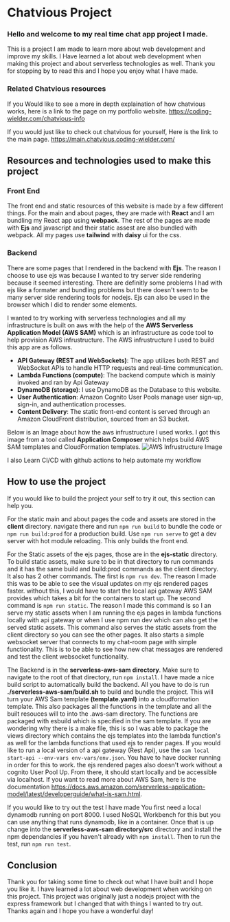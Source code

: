 # **Chatvious Project**
### Hello and welcome to my real time chat app project I made. 

This is a project I am made to learn more about web development and improve my skills. I Have learned a lot about web development when making this project and about serverless technologies as well. Thank you for stopping by to read this and I hope you enjoy what I have made.

### Related Chatvious resources
If you Would like to see a more in depth explaination of how chatvious works, here is a link to the page on my portfolio website. <https://coding-wielder.com/chatvious-info>

If you would just like to check out chatvious for yourself, Here is the link to the main page. <https://main.chatvious.coding-wielder.com/>

## Resources and technologies used to make this project
### Front End
The front end and static resources of this website is made by a few different things. For the main and about pages, they are made with **React** and I am bundling my React app using **webpack**. The rest of the pages are made with **Ejs** and javascript and their static assest are also bundled with webpack. All my pages use **tailwind** with **daisy** ui for the css.

### Backend
There are some pages that I rendered in the backend with **Ejs**. The reason I choose to use ejs was because I wanted to try server side rendering because it seemed interesting. There are definitly some problems I had with ejs like a formater and bundling problems but there doesn't seem to be many server side rendering tools for nodejs. Ejs can also be used in the browser which I did to render some elements.

I wanted to try working with serverless technologies and all my infrastructure is built on aws with the help of the **AWS Serverless Application Model (AWS SAM)** which is an infrastructure as code tool to help provision AWS infrustructure. The AWS infrustructure I used to build this app are as follows.
- **API Gateway (REST and WebSockets)**: The app utilizes both REST and WebSocket APIs to handle HTTP requests and real-time communication.
- **Lambda Functions (compute)**: The backend compute which is mainly invoked and ran by Api Gateway
- **DynamoDB (storage)**: I use DynamoDB as the Database to this website.
- **User Authentication**: Amazon Cognito User Pools manage user sign-up, sign-in, and authentication processes.
- **Content Delivery**: The static front-end content is served through an Amazon CloudFront distribution, sourced from an S3 bucket.

Below is an Image about how the aws infrustructure I used works. I got this image from a tool called **Application Composer** which helps build AWS SAM templates and CloudFormation templates.
![AWS Infrustructure Image](./assets/chatvious-aws-infrastructure-1920-1843.avif)

I also Learn CI/CD with github actions to help automate my workflow

## How to use the project
If you would like to build the project your self to try it out, this section can help you.

For the static main and about pages the code and assets are stored in the **client** directory. navigate there and run `npm run build` to bundle the code or `npm run build:prod` for a production build. Use `npm run serve` to get a dev server with hot module reloading. This only builds the front end.

For the Static assets of the ejs pages, those are in the **ejs-static** directory. To build static assets, make sure to be in that directory to run commands and it has the same build and build:prod commands as the client directory. It also has 2 other commands. The first is `npm run dev`. The reason I made this was to be able to see the visual updates on my ejs rendered pages faster. without this, I would have to start the local api gateway AWS SAM provides which takes a bit for the containers to start up. The second command is `npm run static`. The reason I made this command is so I an serve my static assets when I am running the ejs pages in lambda functions locally with api gateway or when I use npm run dev which can also get the served static assets. This command also serves the static assets from the client directory so you can see the other pages. It also starts a simple websocket server that connects to my chat-room page with simple functionality. This is to be able to see how new chat messages are rendered and test the client websocket functionality.

The Backend is in the **serverless-aws-sam directory**. Make sure to navigate to the root of that directory, run `npm install`. I have made a nice build script to automatically build the backend. All you have to do is run **./serverless-aws-sam/build.sh** to build and bundle the project. This will turn your AWS Sam template **(template.yaml)** into a cloudformation template. This also packages all the functions in the template and all the built resouces will to into the .aws-sam directory. The functions are packaged with esbuild which is specified in the sam template. If you are wondering why there is a make file, this is so I was able to package the views directory which contains the ejs templates into the lambda function's as well for the lambda functions that used ejs to render pages. If you would like to run a local version of a api gateway (Rest Api), use the `sam local start-api --env-vars env-vars/env.json`. You have to have docker running in order for this to work. the ejs rendered pages also doesn't work without a cognito User Pool Up. From there, it should start locally and be accessible via localhost. If you want to read more about AWS Sam, here is the documentation <https://docs.aws.amazon.com/serverless-application-model/latest/developerguide/what-is-sam.html>.

If you would like to try out the test I have made You first need a local dynamodb running on port 8000. I used NoSQL Workbench for this but you can use anything that runs dynamodb, like in a container. Once that is up change into the **serverless-aws-sam directory/src** directory and install the npm dependancies if you haven't already with `npm install`. Then to run the test, run `npm run test`.

## Conclusion
Thank you for taking some time to check out what I have built and I hope you like it. I have learned a lot about web development when working on this project. This project was originally just a nodejs project with the express framework but I changed that with things I wanted to try out. Thanks again and I hope you have a wonderful day!
